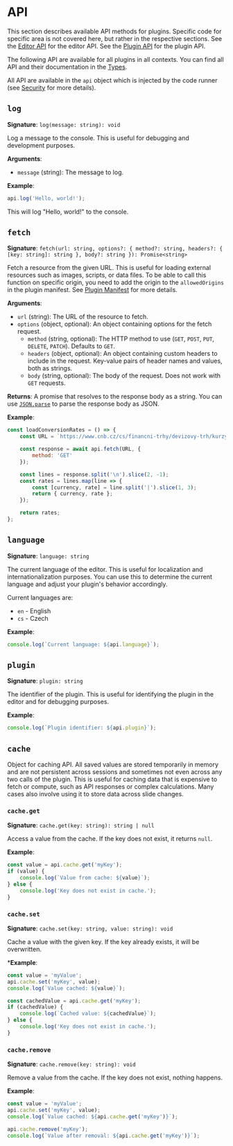 # API

This section describes available API methods for plugins.
Specific code for specific area is not covered here, but rather in the respective sections.
See the [Editor API](./editor/api) for the editor API.
See the [Plugin API](./player/api) for the plugin API.

The following API are available for all plugins in all contexts.
You can find all API and their documentation in the [Types](pathname:///files/types.d.ts).

All API are available in the `api` object which is injected by the code runner (see [Security](./security) for more details).

## `log`

**Signature**: `log(message: string): void`

Log a message to the console. This is useful for debugging and development purposes.

**Arguments**:
- `message` (string): The message to log.

**Example**:
```javascript
api.log('Hello, world!');
```

This will log "Hello, world!" to the console.

## `fetch`

**Signature**: `fetch(url: string, options?: { method?: string, headers?: { [key: string]: string }, body?: string }): Promise<string>`

Fetch a resource from the given URL. This is useful for loading external resources such as images, scripts, or data files.
To be able to call this function on specific origin, you need to add the origin to the `allowedOrigins` in the plugin manifest. 
See [Plugin Manifest](./manifest) for more details.

**Arguments**:
- `url` (string): The URL of the resource to fetch.
- `options` (object, optional): An object containing options for the fetch request.
    - `method` (string, optional): The HTTP method to use (`GET`, `POST`, `PUT`, `DELETE`, `PATCH`). Defaults to `GET`.
    - `headers` (object, optional): An object containing custom headers to include in the request. Key-value pairs of header names and values, both as strings.
    - `body` (string, optional): The body of the request. Does not work with `GET` requests.

**Returns**: A promise that resolves to the response body as a string.
You can use [`JSON.parse`](https://developer.mozilla.org/en-US/docs/Web/JavaScript/Reference/Global_Objects/JSON/parse) to parse the response body as JSON.

**Example**:
```javascript
const loadConversionRates = () => {
    const URL = `https://www.cnb.cz/cs/financni-trhy/devizovy-trh/kurzy-devizoveho-trhu/kurzy-devizoveho-trhu/denni_kurz.txt`;

    const response = await api.fetch(URL, {
        method: 'GET'
    });

    const lines = response.split('\n').slice(2, -1);
    const rates = lines.map(line => {
        const [currency, rate] = line.split('|').slice(1, 3);
        return { currency, rate };
    });

    return rates;
};
```

## `language`

**Signature**: `language: string`

The current language of the editor. This is useful for localization and internationalization purposes.
You can use this to determine the current language and adjust your plugin's behavior accordingly.

Current languages are:
- `en` - English
- `cs` - Czech

**Example**:
```javascript
console.log(`Current language: ${api.language}`);
```

## `plugin`

**Signature**: `plugin: string`

The identifier of the plugin. This is useful for identifying the plugin in the editor and for debugging purposes.

**Example**:
```javascript
console.log(`Plugin identifier: ${api.plugin}`);
```

## `cache`

Object for caching API.
All saved values are stored temporarily in memory and are not persistent across sessions and sometimes not even across any two calls of the plugin.
This is useful for caching data that is expensive to fetch or compute, such as API responses or complex calculations.
Many cases also involve using it to store data across slide changes.

### `cache.get`

**Signature**: `cache.get(key: string): string | null`

Access a value from the cache. If the key does not exist, it returns `null`.

**Example**:
```javascript
const value = api.cache.get('myKey');
if (value) {
    console.log(`Value from cache: ${value}`);
} else {
    console.log('Key does not exist in cache.');
}
```

### `cache.set`

**Signature**: `cache.set(key: string, value: string): void`

Cache a value with the given key. If the key already exists, it will be overwritten.

***Example**:
```javascript
const value = 'myValue';
api.cache.set('myKey', value);
console.log(`Value cached: ${value}`);

const cachedValue = api.cache.get('myKey');
if (cachedValue) {
    console.log(`Cached value: ${cachedValue}`);
} else {
    console.log('Key does not exist in cache.');
}
```

### `cache.remove`

**Signature**: `cache.remove(key: string): void`

Remove a value from the cache. If the key does not exist, nothing happens.

**Example**:
```javascript
const value = 'myValue';
api.cache.set('myKey', value);
console.log(`Value cached: ${api.cache.get('myKey')}`);

api.cache.remove('myKey');
console.log(`Value after removal: ${api.cache.get('myKey')}`);
```